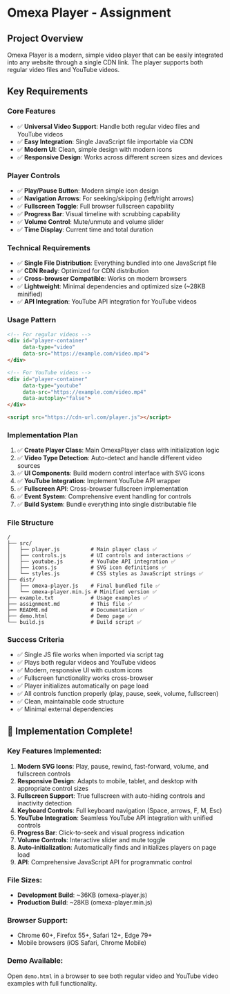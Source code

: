# Omexa Player - Assignment

## Project Overview
Omexa Player is a modern, simple video player that can be easily integrated into any website through a single CDN link. The player supports both regular video files and YouTube videos.

## Key Requirements

### Core Features
- ✅ **Universal Video Support**: Handle both regular video files and YouTube videos
- ✅ **Easy Integration**: Single JavaScript file importable via CDN
- ✅ **Modern UI**: Clean, simple design with modern icons
- ✅ **Responsive Design**: Works across different screen sizes and devices

### Player Controls
- ✅ **Play/Pause Button**: Modern simple icon design
- ✅ **Navigation Arrows**: For seeking/skipping (left/right arrows)
- ✅ **Fullscreen Toggle**: Full browser fullscreen capability
- ✅ **Progress Bar**: Visual timeline with scrubbing capability
- ✅ **Volume Control**: Mute/unmute and volume slider
- ✅ **Time Display**: Current time and total duration

### Technical Requirements
- ✅ **Single File Distribution**: Everything bundled into one JavaScript file
- ✅ **CDN Ready**: Optimized for CDN distribution
- ✅ **Cross-browser Compatible**: Works on modern browsers
- ✅ **Lightweight**: Minimal dependencies and optimized size (~28KB minified)
- ✅ **API Integration**: YouTube API integration for YouTube videos

### Usage Pattern
```html
<!-- For regular videos -->
<div id="player-container"
     data-type="video"
     data-src="https://example.com/video.mp4">
</div>

<!-- For YouTube videos -->
<div id="player-container"
     data-type="youtube"
     data-src="https://example.com/video.mp4"
     data-autoplay="false">
</div>

<script src="https://cdn-url.com/player.js"></script>
```

### Implementation Plan
1. ✅ **Create Player Class**: Main OmexaPlayer class with initialization logic
2. ✅ **Video Type Detection**: Auto-detect and handle different video sources
3. ✅ **UI Components**: Build modern control interface with SVG icons
4. ✅ **YouTube Integration**: Implement YouTube API wrapper
5. ✅ **Fullscreen API**: Cross-browser fullscreen implementation
6. ✅ **Event System**: Comprehensive event handling for controls
7. ✅ **Build System**: Bundle everything into single distributable file

### File Structure
```
/
├── src/
│   ├── player.js          # Main player class ✅
│   ├── controls.js        # UI controls and interactions ✅
│   ├── youtube.js         # YouTube API integration ✅
│   ├── icons.js           # SVG icon definitions ✅
│   └── styles.js          # CSS styles as JavaScript strings ✅
├── dist/
│   ├── omexa-player.js    # Final bundled file ✅
│   └── omexa-player.min.js # Minified version ✅
├── example.txt            # Usage examples ✅
├── assignment.md          # This file ✅
├── README.md              # Documentation ✅
├── demo.html              # Demo page ✅
└── build.js               # Build script ✅
```

### Success Criteria
- ✅ Single JS file works when imported via script tag
- ✅ Plays both regular videos and YouTube videos
- ✅ Modern, responsive UI with custom icons
- ✅ Fullscreen functionality works cross-browser
- ✅ Player initializes automatically on page load
- ✅ All controls function properly (play, pause, seek, volume, fullscreen)
- ✅ Clean, maintainable code structure
- ✅ Minimal external dependencies

## 🎉 Implementation Complete!

### Key Features Implemented:
1. **Modern SVG Icons**: Play, pause, rewind, fast-forward, volume, and fullscreen controls
2. **Responsive Design**: Adapts to mobile, tablet, and desktop with appropriate control sizes
3. **Fullscreen Support**: True fullscreen with auto-hiding controls and inactivity detection
4. **Keyboard Controls**: Full keyboard navigation (Space, arrows, F, M, Esc)
5. **YouTube Integration**: Seamless YouTube API integration with unified controls
6. **Progress Bar**: Click-to-seek and visual progress indication
7. **Volume Controls**: Interactive slider and mute toggle
8. **Auto-initialization**: Automatically finds and initializes players on page load
9. **API**: Comprehensive JavaScript API for programmatic control

### File Sizes:
- **Development Build**: ~36KB (omexa-player.js)
- **Production Build**: ~28KB (omexa-player.min.js)

### Browser Support:
- Chrome 60+, Firefox 55+, Safari 12+, Edge 79+
- Mobile browsers (iOS Safari, Chrome Mobile)

### Demo Available:
Open `demo.html` in a browser to see both regular video and YouTube video examples with full functionality. 